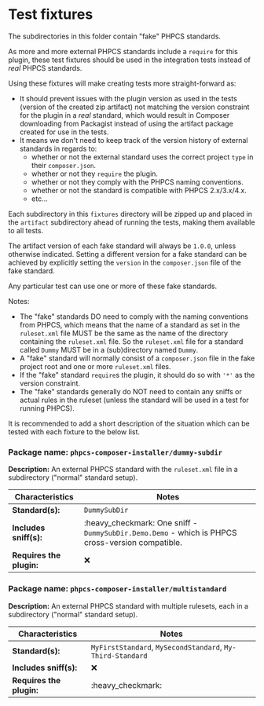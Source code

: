 # Test fixtures

The subdirectories in this folder contain "fake" PHPCS standards.

As more and more external PHPCS standards include a `require` for this plugin, these test fixtures should be used in the integration tests instead of _real_ PHPCS standards.

Using these fixtures will make creating tests more straight-forward as:
* It should prevent issues with the plugin version as used in the tests (version of the created zip artifact) not matching the version constraint for the plugin in a _real_ standard, which would result in Composer downloading from Packagist instead of using the artifact package created for use in the tests.
* It means we don't need to keep track of the version history of external standards in regards to:
    - whether or not the external standard uses the correct project `type` in their `composer.json`.
    - whether or not they `require` the plugin.
    - whether or not they comply with the PHPCS naming conventions.
    - whether or not the standard is compatible with PHPCS 2.x/3.x/4.x.
    - etc...

Each subdirectory in this `fixtures` directory will be zipped up and placed in the `artifact` subdirectory ahead of running the tests, making them available to all tests.

The artifact version of each fake standard will always be `1.0.0`, unless otherwise indicated.
Setting a different version for a fake standard can be achieved by explicitly setting the `version` in the `composer.json` file of the fake standard.

Any particular test can use one or more of these fake standards.

Notes:
* The "fake" standards DO need to comply with the naming conventions from PHPCS, which means that the name of a standard as set in the `ruleset.xml` file MUST be the same as the name of the directory containing the `ruleset.xml` file.
    So the `ruleset.xml` file for a standard called `Dummy` MUST be in a (sub)directory named `Dummy`.
* A "fake" standard will normally consist of a `composer.json` file in the fake project root and one or more `ruleset.xml` files.
* If the "fake" standard `require`s the plugin, it should do so with `'*'` as the version constraint.
* The "fake" standards generally do NOT need to contain any sniffs or actual rules in the ruleset (unless the standard will be used in a test for running PHPCS).

It is recommended to add a short description of the situation which can be tested with each fixture to the below list.

### Package name: `phpcs-composer-installer/dummy-subdir`

**Description:**
An external PHPCS standard with the `ruleset.xml` file in a subdirectory ("normal" standard setup).

| Characteristics          | Notes                                                                                            |
|--------------------------|--------------------------------------------------------------------------------------------------|
| **Standard(s):**         | `DummySubDir`                                                                                    |
| **Includes sniff(s):**   | :heavy_checkmark: One sniff - `DummySubDir.Demo.Demo` - which is PHPCS cross-version compatible. |
| **Requires the plugin:** | :x:                                                                                              |

### Package name: `phpcs-composer-installer/multistandard`

**Description:**
An external PHPCS standard with multiple rulesets, each in a subdirectory ("normal" standard setup).

| Characteristics          | Notes                                                      |
|--------------------------|------------------------------------------------------------|
| **Standard(s):**         | `MyFirstStandard`, `MySecondStandard`, `My-Third-Standard` |
| **Includes sniff(s):**   | :x:                                                        |
| **Requires the plugin:** | :heavy_checkmark:                                          |

